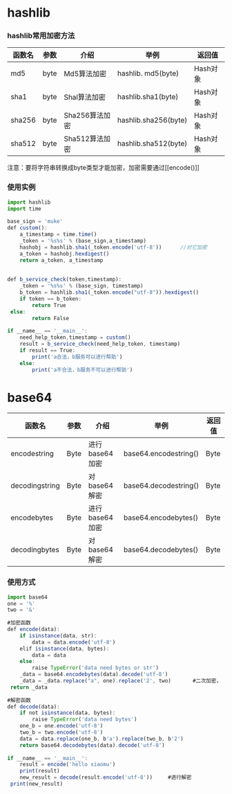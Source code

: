 # hashlib
### hashlib常用加密方法
| 函数名 | 参数 | 介绍           | 举例                      | 返回值    |
| ------ | ---- | -------------- | ------------------------- | --------- |
| md5    | byte | Md5算法加密    | hashlib. md5(byte)   | Hash对象  |
| sha1   | byte | Shal算法加密   | hashlib.sha1(byte)    | Hash对象  |
| sha256 | byte | Sha256算法加密 | hashlib.sha256(byte)  | Hash对象 |
| sha512 | byte | Sha512算法加密 | hashlib.sha512(byte) | Hash对象  |

注意：要将字符串转换成byte类型才能加密，加密需要通过[[encode()]]
### 使用实例
```js
import hashlib  
import time  
  
base_sign = 'muke'  
def custom():  
    a_timestamp = time.time()  
    _token = '%s%s' % (base_sign,a_timestamp)  
    hashobj = hashlib.sha1(_token.encode('utf-8'))  	//对它加密
    a_token = hashobj.hexdigest()  
    return a_token, a_timestamp  
  
  
def b_service_check(token,timestamp):  
    _token = '%s%s' % (base_sign, timestamp)  
    b_token = hashlib.sha1(_token.encode("utf-8")).hexdigest()  
    if token == b_token:  
        return True  
 else:  
        return False  
  
if __name__ == '__main__':  
    need_help_token,timestamp = custom()  
    result = b_service_check(need_help_token, timestamp)  
    if result == True:  
        print('a合法，b服务可以进行帮助')  
    else:  
        print('a不合法，b服务不可以进行帮助')
```

# base64

| 函数名         | 参数 | 介绍           | 举例                  | 返回值 |
| -------------- | ---- | -------------- | --------------------- | ------ |
| encodestring   | Byte | 进行base64加密 | base64.encodestring() | Byte   |
| decodingstring | Byte | 对base64解密   | base64.decodestring() | Byte   |
| encodebytes    | Byte | 进行base64加密 | base64.encodebytes()  | Byte   |
| decodingbytes  | Byte | 对base64解密   | base64.decodebytes()  | Byte   |


### 使用方式
```js
import base64  
one = '%'  
two = '&'  
  
#加密函数  
def encode(data):  
    if isinstance(data, str):  
        data = data.encode('utf-8')  
    elif isinstance(data, bytes):  
        data = data  
    else:  
        raise TypeError('data need bytes or str')  
    _data = base64.encodebytes(data).decode('utf-8')  
    _data = _data.replace("a", one).replace('2', two)       #二次加密，  
 return _data  
  
#解密函数  
def decode(data):  
    if not isinstance(data, bytes):  
        raise TypeError('data need bytes')  
    one_b = one.encode('utf-8')  
    two_b = two.encode('utf-8')  
    data = data.replace(one_b, b'a').replace(two_b, b'2')  
    return base64.decodebytes(data).decode('utf-8')  
  
if __name__ == '__main__':  
    result = encode('hello xiaomu')  
    print(result)  
    new_result = decode(result.encode('utf-8'))     #进行解密  
 print(new_result)
```
